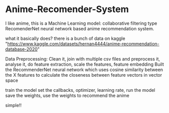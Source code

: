 # Anime-Recomender-System
I like anime, this is a Machine Learning model: collaborative filtering type RecomenderNet neural network based anime recommendation system.

what it basically does?
there is a bunch of data on kaggle "https://www.kaggle.com/datasets/hernan4444/anime-recommendation-database-2020"

Data Preprocessing:
Clean it, join with multiple csv files and preprocess it, analyse it, do feature extraction, scale the features, feature embedding
Built the RecommenderNet neural network which uses cosine similarity between the X features to calculate the closeness between feature vectors in vector space

train the model set the callbacks, optimizer, learning rate, run the model save the weights, use the weights to recommend the anime

simple!!
